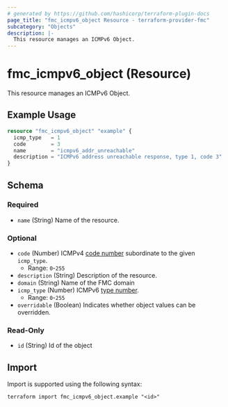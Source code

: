 ```yaml
---
# generated by https://github.com/hashicorp/terraform-plugin-docs
page_title: "fmc_icmpv6_object Resource - terraform-provider-fmc"
subcategory: "Objects"
description: |-
  This resource manages an ICMPv6 Object.
---
```


# fmc_icmpv6_object (Resource)

This resource manages an ICMPv6 Object.

## Example Usage

```terraform
resource "fmc_icmpv6_object" "example" {
  icmp_type   = 1
  code        = 3
  name        = "icmpv6_addr_unreachable"
  description = "ICMPv6 address unreachable response, type 1, code 3"
}
```

<!-- schema generated by tfplugindocs -->
## Schema

### Required

- `name` (String) Name of the resource.

### Optional

- `code` (Number) ICMPv4 [code number](https://www.iana.org/assignments/icmpv6-parameters/icmpv6-parameters.xhtml) subordinate to the given `icmp_type`.
  - Range: `0`-`255`
- `description` (String) Description of the resource.
- `domain` (String) Name of the FMC domain
- `icmp_type` (Number) ICMPv6 [type number](https://www.iana.org/assignments/icmpv6-parameters/icmpv6-parameters.xhtml).
  - Range: `0`-`255`
- `overridable` (Boolean) Indicates whether object values can be overridden.

### Read-Only

- `id` (String) Id of the object

## Import

Import is supported using the following syntax:

```shell
terraform import fmc_icmpv6_object.example "<id>"
```
